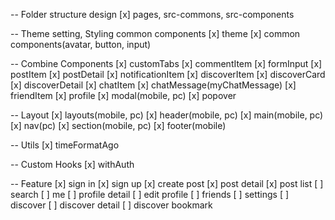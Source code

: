 -- Folder structure design
[x] pages, src-commons, src-components

-- Theme setting, Styling common components
[x] theme
[x] common components(avatar, button, input)

-- Combine Components
[x] customTabs
[x] commentItem
[x] formInput
[x] postItem
[x] postDetail
[x] notificationItem
[x] discoverItem
[x] discoverCard
[x] discoverDetail
[x] chatItem
[x] chatMessage(myChatMessage)
[x] friendItem
[x] profile
[x] modal(mobile, pc)
[x] popover

-- Layout
[x] layouts(mobile, pc)
[x] header(mobile, pc)
[x] main(mobile, pc)
[x] nav(pc)
[x] section(mobile, pc)
[x] footer(mobile)

-- Utils
[x] timeFormatAgo

-- Custom Hooks
[x] withAuth

-- Feature
[x] sign in
[x] sign up
[x] create post
[x] post detail
[x] post list
[ ] search
[ ] me
[ ] profile detail
[ ] edit profile
[ ] friends
[ ] settings
[ ] discover
[ ] discover detail
[ ] discover bookmark
